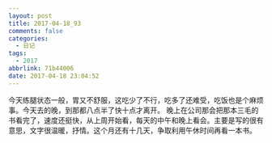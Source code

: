 ```yaml
---
layout: post
title: 2017-04-18_93
comments: false
categories:
  - 日记
tags:
  - 2017
abbrlink: 71b44006
date: 2017-04-18 23:04:52
---
```


  今天练腿状态一般，胃又不舒服，这吃少了不行，吃多了还难受，吃饭也是个麻烦事。今天去的晚，到那都八点半了快十点才离开。
  晚上在公司那会把那本三毛的书看完了，速度还挺快，从上周开始看，每天的中午和晚上看会。主要是写的很有意思，文字很温暖，抒情。这个月还有十几天，争取利用午休时间再看一本书。
